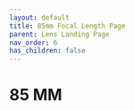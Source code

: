 ```yaml
---
layout: default
title: 85mm Focal Length Page
parent: Lens Landing Page
nav_order: 6
has_children: false
---
```


# 85 MM


